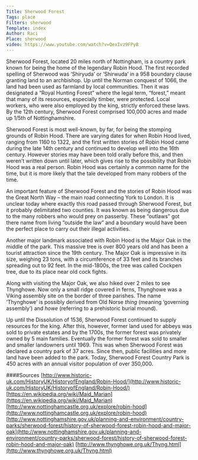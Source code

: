 ```yaml
---
Title: Sherwood Forest
Tags: place
Filters: sherwood
Template: index
Author: Raci
Place: sherwood
video: https://www.youtube.com/watch?v=QexIvz9FPy8
---
```


Sherwood Forest, located 20 miles north of Nottingham, is a country park known for being the home of the legendary Robin Hood.  The first recorded spelling of Sherwood was ‘Shiryuda’ or ‘Shirwuda’ in a 958 boundary clause granting land to an archbishop.  Up until the Norman conquest of 1066, the land had been used as farmland by local communities.  Then it was designated a “Royal Hunting Forest” where the legal term, “forest,” meant that many of its resources, especially timber, were protected.  Local workers, who were also employed by the king, strictly enforced these laws.  By the 12th century, Sherwood Forest comprised 100,000 acres and made up 1/5th of Nottinghamshire.  

Sherwood Forest is most well-known, by far, for being the stomping grounds of Robin Hood.  There are varying dates for when Robin Hood lived, ranging from 1160 to 1322, and the first written stories of Robin Hood came during the late 14th century and continued to develop well into the 16th century.  However stories may have been told orally before this, and then weren’t written down until later, which gives rise to the possibility that Robin Hood was a real person.  Robin Hood was certainly a common name for the time, but it is more likely that the tale developed from many robbers of the time.

An important feature of Sherwood Forest and the stories of Robin Hood was the Great North Way – the main road connecting York to London.  It is unclear today where exactly this road passed through Sherwood Forest, but it probably delimitated two counties.  It was known as being dangerous due to the many robbers who would prey on passerby.  These “outlaws” got there name from living “outside the law” and a boundary would have been the perfect place to carry out their illegal activities.

Another major landmark associated with Robin Hood is the Major Oak in the middle of the park.  This massive tree is over 800 years old and has been a tourist attraction since the 19th century.  The Major Oak is impressive in its size, weighing 23 tons, with a circumference of 33 feet and its branches spreading out to 92 feet.  In the mid-1800s, the tree was called Cockpen tree, due to its place near old cock fights. 

Along with visiting the Major Oak, we also hiked over 2 miles to see Thynghowe.  Now only a small ridge covered in ferns, Thynghowe was a Viking assembly site on the border of three parishes.  The name ‘Thynghowe’ is possibly derived from Old Norse _thing_ (meaning ‘governing assembly’) and _howe_ (referring to a prehistoric burial mound).

Up until the Dissolution of 1536, Sherwood Forest continued to supply resources for the king.  After this, however, former land used for abbeys was sold to private estates and by the 1700s, the former forest was privately owned by 5 main families.  Eventually the former forest was sold to smaller and smaller landowners until 1969.  This was when Sherwood Forest was declared a country park of 37 acres.  Since then, public facilities and more land have been added to the park.  Today, Sherwood Forest Country Park is 450 acres with an annual visitor population of over 350,000.

####Sources
[http://www.historic-uk.com/HistoryUK/HistoryofEngland/Robin-Hood/](http://www.historic-uk.com/HistoryUK/HistoryofEngland/Robin-Hood/)
[https://en.wikipedia.org/wiki/Maid_Marian](https://en.wikipedia.org/wiki/Maid_Marian)
[http://www.nottinghamcastle.org.uk/explore/robin-hood](http://www.nottinghamcastle.org.uk/explore/robin-hood)
[http://www.nottinghamshire.gov.uk/planning-and-environment/country-parks/sherwood-forest/history-of-sherwood-forest-robin-hood-and-major-oak](http://www.nottinghamshire.gov.uk/planning-and-environment/country-parks/sherwood-forest/history-of-sherwood-forest-robin-hood-and-major-oak)
[http://www.thynghowe.org.uk/Thyng.html](http://www.thynghowe.org.uk/Thyng.html)